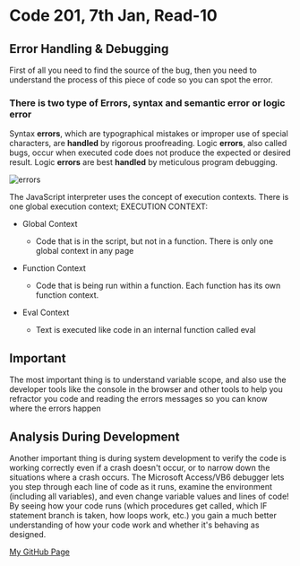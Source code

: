 # Code 201, 7th Jan, Read-10

## Error Handling & Debugging

First of all you need to find the source of the bug, then you need to understand the process of this piece of code so you can spot the error.

### There is two type of Errors, syntax and semantic error or logic error

Syntax **errors**, which are typographical mistakes or improper use of special characters, are **handled** by rigorous proofreading. Logic **errors**, also called bugs, occur when executed code does not produce the expected or desired result. Logic **errors** are best **handled** by meticulous program debugging.

![errors](https://infoheap.com/wp-content/uploads/2016/03/chrome-developer-tools-console-javascript-errors.png)

The JavaScript interpreter uses the concept of execution contexts. There is one global execution context;
EXECUTION CONTEXT:
* Global Context
	* Code that is in the script, but not in a function. There is only one global context in any page
* Function Context
	* Code that is being run within a function. Each function has its own function context.

* Eval Context
	
    * Text is executed like code in an internal function called eval

## Important

The most important thing is to understand variable scope, and also use the developer tools like the console in the browser and other tools to help you refractor you code and reading the errors messages so you can know where the errors happen

## Analysis During Development 

Another important thing is during system development to verify the code is working correctly even if a crash doesn't occur, or to narrow down the situations where a crash occurs. The Microsoft Access/VB6 debugger lets you step through each line of code as it runs, examine the environment (including all variables), and even change variable values and lines of code! By seeing how your code runs (which procedures get called, which IF statement branch is taken, how loops work, etc.) you gain a much better understanding of how your code work and whether it's behaving as designed.

[My GitHub Page](https://omar-tarawneh.github.io/reading-notes/class-10)